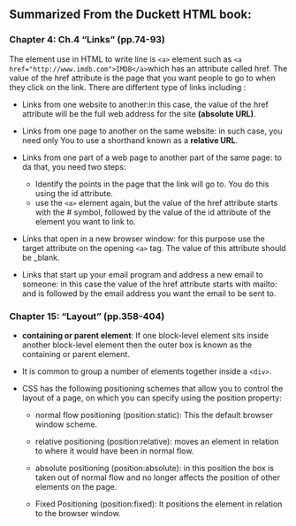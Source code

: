 ## Summarized From the Duckett HTML book:

### Chapter 4: Ch.4 “Links” (pp.74-93)
The element use in HTML to write line is `<a>` element such as `<a href="http://www.imdb.com">IMDB</a>`which has an attribute called href. The value of the
href attribute is the page that you want people to go to when they click on the link.
There are differtent type of links including :
- Links from one website to another:in this case, the value of the href attribute will be the full web address for the site **(absolute URL)**.
-  Links from one page to another on the same website: in such case, you need only You to use a shorthand known as a **relative URL**.
- Links from one part of a web page to another part of the same page: to da that, you need two steps: 
     - Identify the points in the page
     that the link will go to. You do
     this using the id attribute.
     - use the `<a>` element again, but the value of the href attribute starts with the # symbol, followed by the value of the id attribute of the element you want to link to.
   
-  Links that open in a new browser window: for this purpose use the target attribute on the opening `<a>` tag. The value of this attribute should be _blank.
-  Links that start up your email program and address a new email to someone: in this case  the value of the href attribute starts with mailto: and is followed by the email address you want the
email to be sent to.


### Chapter 15: “Layout” (pp.358-404)
- **containing or parent element**: If one block-level element sits inside another block-level element then the outer box is known as the containing or parent element.
- It is common to group a number of elements together inside a `<div>`.

- CSS has the following positioning  schemes that allow you to control the layout of a page, on which you can specify using the position
property: 
   - normal flow positioning (position:static): This the default browser window scheme. 
   -  relative positioning (position:relative): moves an element in relation to where it would have been in normal flow. 
   
   - absolute positioning (position:absolute): in this position the box is taken out of normal flow and no longer affects the position of other elements on the page. 
   - Fixed Positioning (position:fixed): It positions the element in relation to the browser window.
